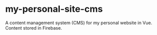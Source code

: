 # my-personal-site-cms

A content management system (CMS) for my personal website in Vue. Content stored in Firebase.
